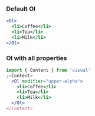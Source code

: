 ### Default Ol

```jsx
<Ol>
  <li>Coffee</li>
  <li>Tea</li>
  <li>Milk</li>
</Ol>
```

### Ol with all properties

```jsx
import { Content } from 'visual'
;<Content>
  <Ol modifier="upper-alpha">
    <li>Coffee</li>
    <li>Tea</li>
    <li>Milk</li>
  </Ol>
</Content>
```
